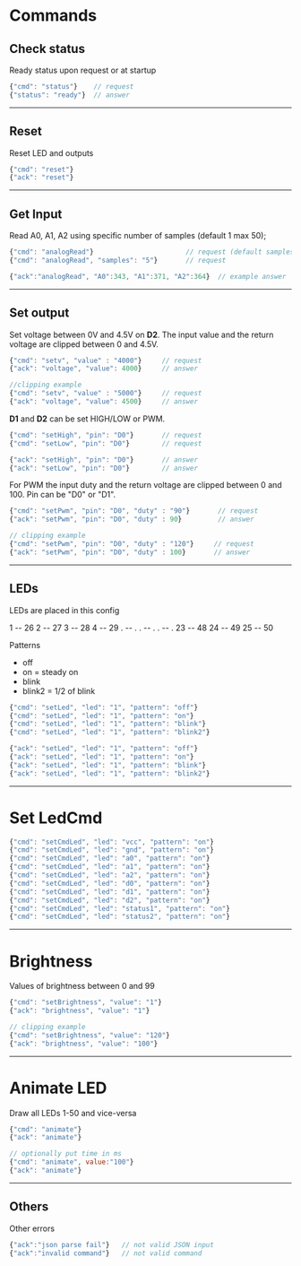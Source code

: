 # Commands

## Check status

Ready status upon request or at startup
```js
{"cmd": "status"}    // request
{"status": "ready"}  // answer
```

---
## Reset

Reset LED and outputs
```js
{"cmd": "reset"}
{"ack": "reset"}
```

---
## Get Input

Read A0, A1, A2 using specific number of samples (default 1 max 50);

```js
{"cmd": "analogRead"}                       // request (default samples = 1)
{"cmd": "analogRead", "samples": "5"}       // request

{"ack":"analogRead", "A0":343, "A1":371, "A2":364}  // example answer
```

---
## Set output

Set voltage between 0V and 4.5V on **D2**. The input value and the return voltage are clipped between 0 and 4.5V.
```js
{"cmd": "setv", "value" : "4000"}     // request
{"ack": "voltage", "value": 4000}     // answer

//clipping example
{"cmd": "setv", "value" : "5000"}     // request
{"ack": "voltage", "value": 4500}     // answer
```

**D1** and **D2** can be set HIGH/LOW or PWM.

```js
{"cmd": "setHigh", "pin": "D0"}       // request
{"cmd": "setLow", "pin": "D0"}        // request

{"ack": "setHigh", "pin": "D0"}       // answer
{"ack": "setLow", "pin": "D0"}        // answer
```

For PWM the input duty and the return voltage are clipped between 0 and 100. Pin can be "D0" or "D1".
```js
{"cmd": "setPwm", "pin": "D0", "duty" : "90"}       // request
{"ack": "setPwm", "pin": "D0", "duty" : 90}         // answer

// clipping example
{"cmd": "setPwm", "pin": "D0", "duty" : "120"}     // request
{"ack": "setPwm", "pin": "D0", "duty" : 100}       // answer
```

---
## LEDs

LEDs are placed in this config

1   --  26
2   --  27
3   --  28
4   --  29
.   --  .
.   --  .
.   --  .
23  --  48
24  --  49
25  --  50


Patterns 
* off
* on = steady on
* blink
* blink2 = 1/2 of blink

```js
{"cmd": "setLed", "led": "1", "pattern": "off"} 
{"cmd": "setLed", "led": "1", "pattern": "on"} 
{"cmd": "setLed", "led": "1", "pattern": "blink"} 
{"cmd": "setLed", "led": "1", "pattern": "blink2"} 

{"ack": "setLed", "led": "1", "pattern": "off"} 
{"ack": "setLed", "led": "1", "pattern": "on"} 
{"ack": "setLed", "led": "1", "pattern": "blink"} 
{"ack": "setLed", "led": "1", "pattern": "blink2"} 
```

---
# Set LedCmd
```js
{"cmd": "setCmdLed", "led": "vcc", "pattern": "on"}
{"cmd": "setCmdLed", "led": "gnd", "pattern": "on"}
{"cmd": "setCmdLed", "led": "a0", "pattern": "on"}
{"cmd": "setCmdLed", "led": "a1", "pattern": "on"}
{"cmd": "setCmdLed", "led": "a2", "pattern": "on"}
{"cmd": "setCmdLed", "led": "d0", "pattern": "on"}
{"cmd": "setCmdLed", "led": "d1", "pattern": "on"}
{"cmd": "setCmdLed", "led": "d2", "pattern": "on"}
{"cmd": "setCmdLed", "led": "status1", "pattern": "on"}
{"cmd": "setCmdLed", "led": "status2", "pattern": "on"}
```


---
# Brightness

Values of brightness between 0 and 99
```js
{"cmd": "setBrightness", "value": "1"} 
{"ack": "brightness", "value": "1"} 

// clipping example
{"cmd": "setBrightness", "value": "120"} 
{"ack": "brightness", "value": "100"} 
```

---
# Animate LED

Draw all LEDs 1-50 and vice-versa

```js
{"cmd": "animate"}
{"ack": "animate"} 

// optionally put time in ms
{"cmd": "animate", value:"100"}
{"ack": "animate"} 
```

---
## Others

Other errors
```js
{"ack":"json parse fail"}   // not valid JSON input
{"ack":"invalid command"}   // not valid command
```


